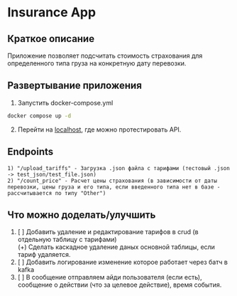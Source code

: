 # Insurance App

## Краткое описание 
Приложение позволяет подсчитать стоимость страхования для определенного типа груза на конкретную дату перевозки.  

## Развертывание приложения
1) Запустить docker-compose.yml
```bash
docker compose up -d
```
2) Перейти на [localhost](http://127.0.0.1:9999/docs), где можно протестировать API.

## Endpoints
```text
1) "/upload_tariffs" - Загрузка .json файла с тарифами (тестовый .json -> test_json/test_file.json)
2) "/count_price" - Расчет цены страхования (в зависимости от даты перевозки, цены груза и его типа, если введенного типа нет в базе - рассчитывается по типу "Other")
```

## Что можно доделать/улучшить 
1. [ ] Добавить удаление и редактирование тарифов в crud (в отдельную таблицу с тарифами)  
 (+) Сделать каскадное удаление даных основной таблицы, если тариф удаляется.   
2. [ ] Добавить логирование изменение которое работает через батч в kafka
3. [ ] В сообщение отправляем айди пользователя (если есть), сообщение о действии (что за целевое действие), время события.
